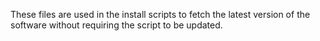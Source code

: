 These files are used in the install scripts to fetch the latest version of the software without requiring the script to be updated.